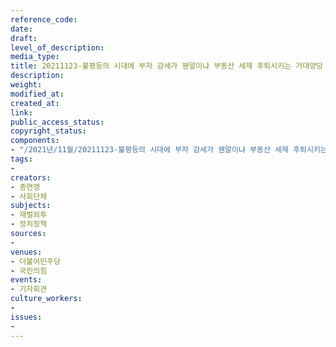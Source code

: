 ```yaml
---
reference_code: 
date: 
draft: 
level_of_description: 
media_type: 
title: 20211123-불평등의 시대에 부자 감세가 웬말이냐 부동산 세제 후퇴시키는 거대양당 규탄 기자회견
description: 
weight: 
modified_at: 
created_at: 
link: 
public_access_status: 
copyright_status: 
components:
- "/2021년/11월/20211123-불평등의 시대에 부자 감세가 웬말이냐 부동산 세제 후퇴시키는 거대양당 규탄 기자회견/_1D20441.jpg"
tags:
- 
creators:
- 총연맹
- 사회단체
subjects:
- 재벌외투
- 정치정책
sources:
- 
venues:
- 더불어민주당
- 국민의힘
events:
- 기자회견
culture_workers:
- 
issues:
- 
---
```

